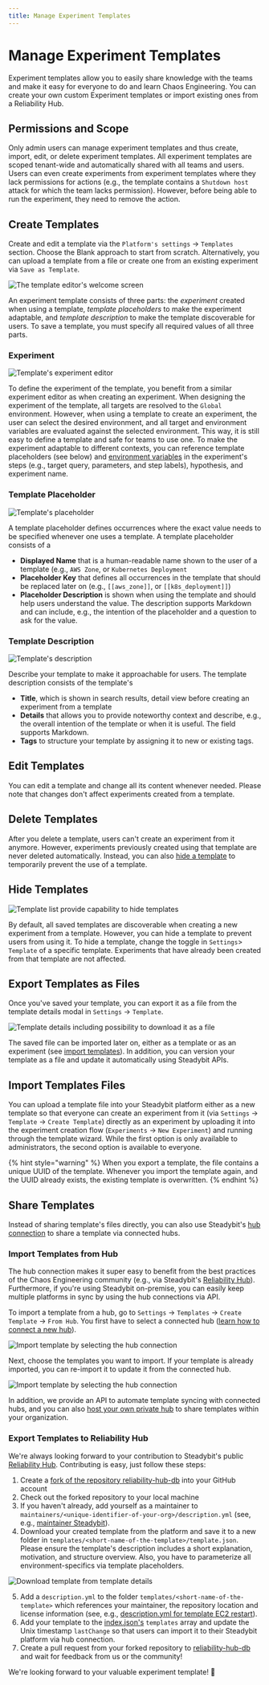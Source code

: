 ```yaml
---
title: Manage Experiment Templates
---
```


# Manage Experiment Templates
Experiment templates allow you to easily share knowledge with the teams and make it easy for everyone to do and learn Chaos Engineering.
You can create your own custom Experiment templates or import existing ones from a Reliability Hub.

## Permissions and Scope
Only admin users can manage experiment templates and thus create, import, edit, or delete experiment templates.
All experiment templates are scoped tenant-wide and automatically shared with all teams and users.
Users can even create experiments from experiment templates where they lack permissions for actions (e.g., the template contains a `Shutdown host` attack for which the team lacks permission).
However, before being able to run the experiment, they need to remove the action.

## Create Templates
Create and edit a template via the `Platform's settings` -> `Templates` section.
Choose the Blank approach to start from scratch.
Alternatively, you can upload a template from a file or create one from an existing experiment via `Save as Template`.

![The template editor's welcome screen](template-editor.png)


An experiment template consists of three parts: the *experiment* created when using a template, *template placeholders* to make the experiment adaptable, and *template description* to make the template discoverable for users.
To save a template, you must specify all required values of all three parts.

### Experiment

![Template's experiment editor](template-editor-experiment.png)

To define the experiment of the template, you benefit from a similar experiment editor as when creating an experiment.
When designing the experiment of the template, all targets are resolved to the `Global` environment.
However, when using a template to create an experiment, the user can select the desired environment, and all target and environment variables are evaluated against the selected environment.
This way, it is still easy to define a template and safe for teams to use one.
To make the experiment adaptable to different contexts, you can reference template placeholders (see below) and [environment variables](/use-steadybit/experiments/design.md#basic-elements) in the experiment's steps (e.g., target query, parameters, and step labels), hypothesis, and experiment name.

### Template Placeholder

![Template's placeholder](template-editor-placeholder.png)

A template placeholder defines occurrences where the exact value needs to be specified whenever one uses a template.
A template placeholder consists of a
- **Displayed Name** that is a human-readable name shown to the user of a template (e.g., `AWS Zone`, or `Kubernetes Deployment`
- **Placeholder Key** that defines all occurrences in the template that should be replaced later on (e.g., `[[aws_zone]]`, or `[[k8s_deployment]]`)
- **Placeholder Description** is shown when using the template and should help users understand the value.
  The description supports Markdown and can include, e.g., the intention of the placeholder and a question to ask for the value.

### Template Description

![Template's description](template-editor-description.png)

Describe your template to make it approachable for users.
The template description consists of the template's
- **Title**, which is shown in search results, detail view before creating an experiment from a template
- **Details** that allows you to provide noteworthy context and describe, e.g., the overall intention of the template or when it is useful.
  The field supports Markdown.
- **Tags** to structure your template by assigning it to new or existing tags.

## Edit Templates
You can edit a template and change all its content whenever needed.
Please note that changes don't affect experiments created from a template.

## Delete Templates
After you delete a template, users can't create an experiment from it anymore.
However, experiments previously created using that template are never deleted automatically.
Instead, you can also [hide a template](#hide-a-template) to temporarily prevent the use of a template.

## Hide Templates

![Template list provide capability to hide templates](template-hide.png)

By default, all saved templates are discoverable when creating a new experiment from a template.
However, you can hide a template to prevent users from using it.
To hide a template, change the toggle in `Settings`> `Template` of a specific template.
Experiments that have already been created from that template are not affected.

## Export Templates as Files
Once you've saved your template, you can export it as a file from the template details modal in `Settings` -> `Template`.

![Template details including possibility to download it as a file](template-export-file.png)

The saved file can be imported later on, either as a template or as an experiment (see [import templates](#import-templates-files)).
In addition, you can version your template as a file and update it automatically using Steadybit APIs.

## Import Templates Files
You can upload a template file into your Steadybit platform either as
a new template so that everyone can create an experiment from it (via `Settings` -> `Template` -> `Create Template`)
directly as an experiment by uploading it into the experiment creation flow (`Experiments` -> `New Experiment`) and running through the template wizard.
While the first option is only available to administrators, the second option is available to everyone.

{% hint style="warning" %}
When you export a template, the file contains a unique UUID of the template.
Whenever you import the template again, and the UUID already exists, the existing template is overwritten.
{% endhint %}

## Share Templates
Instead of sharing template's files directly, you can also use Steadybit's [hub connection](../../integrate-with-steadybit/hubs) to share a template via connected hubs.

### Import Templates from Hub
The hub connection makes it super easy to benefit from the best practices of the Chaos Engineering community (e.g., via Steadybit's [Reliability Hub](https://hub.steadybit.com/)).
Furthermore, if you're using Steadybit on-premise, you can easily keep multiple platforms in sync by using the hub connections via API.


To import a template from a hub, go to `Settings` -> `Templates` -> `Create Template` -> `From Hub`.
You first have to select a connected hub ([learn how to connect a new hub](../../integrate-with-steadybit/hubs#connect-new-hubs)).

![Import template by selecting the hub connection](template-share-1.png)

Next, choose the templates you want to import.
If your template is already imported, you can re-import it to update it from the connected hub.

![Import template by selecting the hub connection](template-share-2.png)

In addition, we provide an API to automate template syncing with connected hubs, and you can also [host your own private hub](../../integrate-with-steadybit/hubs#host-your-own-hub) to share templates within your organization.

### Export Templates to Reliability Hub
We're always looking forward to your contribution to Steadybit's public [Reliability Hub](https://hub.steadybit.com/).
Contributing is easy, just follow these steps:
1. Create a [fork of the repository reliability-hub-db](https://github.com/steadybit/reliability-hub-db/fork) into your GitHub account
2. Check out the forked repository to your local machine
3. If you haven't already, add yourself as a maintainer to `maintainers/<unique-identifier-of-your-org>/description.yml` (see, e.g., [maintainer Steadybit](https://github.com/steadybit/reliability-hub-db/blob/main/maintainers/com.steadybit/description.yml)).
4. Download your created template from the platform and save it to a new folder in `templates/<short-name-of-the-template>/template.json`.
Please ensure the template's description includes a short explanation, motivation, and structure overview.
Also, you have to parameterize all environment-specifics via template placeholders.

![Download template from template details](template-details.png)

5. Add a `description.yml` to the folder `templates/<short-name-of-the-template>` which references your maintainer, the repository location and license information (see, e.g., [description.yml for template EC2 restart](https://github.com/steadybit/reliability-hub-db/blob/main/templates/aws-ec2.ec2-restart/description.yml)).
6. Add your template to the [index.json's](https://github.com/steadybit/reliability-hub-db/blob/main/index.json) `templates` array and update the Unix timestamp `lastChange` so that users can import it to their Steadybit platform via hub connection.
7. Create a pull request from your forked repository to [reliability-hub-db](https://github.com/steadybit/reliability-hub-db) and wait for feedback from us or the community!

We're looking forward to your valuable experiment template! 🎉
